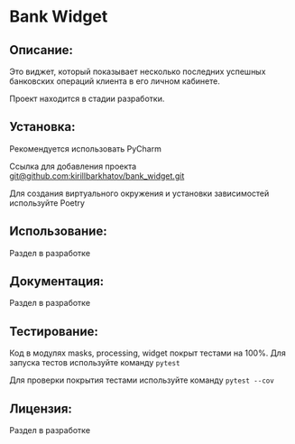 # Bank Widget

## Описание:

Это виджет, который показывает несколько последних успешных банковских операций клиента в его личном кабинете.

Проект находится в стадии разработки.

## Установка:

Рекомендуется использовать PyCharm

Ссылка для добавления проекта
[git@github.com:kirillbarkhatov/bank_widget.git]()

Для создания виртуального окружения и установки зависимостей используйте Poetry

## Использование:

Раздел в разработке

## Документация:

Раздел в разработке

## Тестирование:

Код в модулях masks, processing, widget покрыт тестами на 100%.
Для запуска тестов используйте команду `pytest`

Для проверки покрытия тестами используйте команду `pytest --cov`


## Лицензия:

Раздел в разработке